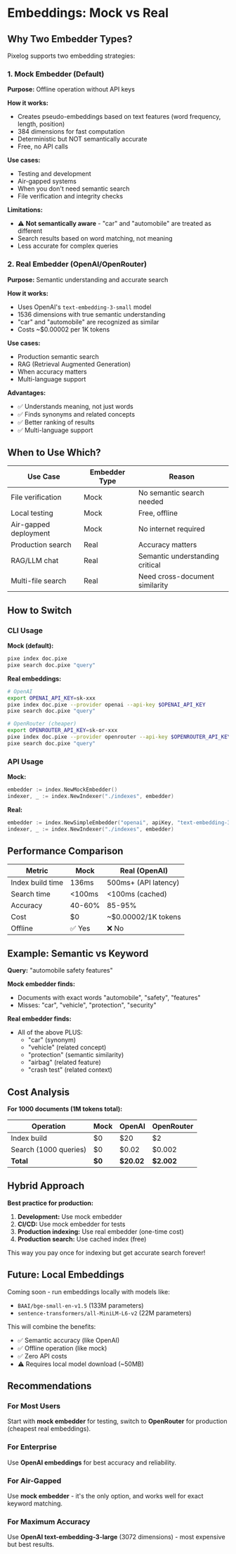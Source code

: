 # Embeddings: Mock vs Real

## Why Two Embedder Types?

Pixelog supports two embedding strategies:

### 1. Mock Embedder (Default)
**Purpose:** Offline operation without API keys

**How it works:**
- Creates pseudo-embeddings based on text features (word frequency, length, position)
- 384 dimensions for fast computation
- Deterministic but NOT semantically accurate
- Free, no API calls

**Use cases:**
- Testing and development
- Air-gapped systems
- When you don't need semantic search
- File verification and integrity checks

**Limitations:**
- ⚠️ **Not semantically aware** - "car" and "automobile" are treated as different
- Search results based on word matching, not meaning
- Less accurate for complex queries

### 2. Real Embedder (OpenAI/OpenRouter)
**Purpose:** Semantic understanding and accurate search

**How it works:**
- Uses OpenAI's `text-embedding-3-small` model
- 1536 dimensions with true semantic understanding
- "car" and "automobile" are recognized as similar
- Costs ~$0.00002 per 1K tokens

**Use cases:**
- Production semantic search
- RAG (Retrieval Augmented Generation)
- When accuracy matters
- Multi-language support

**Advantages:**
- ✅ Understands meaning, not just words
- ✅ Finds synonyms and related concepts
- ✅ Better ranking of results
- ✅ Multi-language support

## When to Use Which?

| Use Case | Embedder Type | Reason |
|----------|---------------|---------|
| File verification | Mock | No semantic search needed |
| Local testing | Mock | Free, offline |
| Air-gapped deployment | Mock | No internet required |
| Production search | Real | Accuracy matters |
| RAG/LLM chat | Real | Semantic understanding critical |
| Multi-file search | Real | Need cross-document similarity |

## How to Switch

### CLI Usage

**Mock (default):**
```bash
pixe index doc.pixe
pixe search doc.pixe "query"
```

**Real embeddings:**
```bash
# OpenAI
export OPENAI_API_KEY=sk-xxx
pixe index doc.pixe --provider openai --api-key $OPENAI_API_KEY
pixe search doc.pixe "query"

# OpenRouter (cheaper)
export OPENROUTER_API_KEY=sk-or-xxx
pixe index doc.pixe --provider openrouter --api-key $OPENROUTER_API_KEY
pixe search doc.pixe "query"
```

### API Usage

**Mock:**
```go
embedder := index.NewMockEmbedder()
indexer, _ := index.NewIndexer("./indexes", embedder)
```

**Real:**
```go
embedder := index.NewSimpleEmbedder("openai", apiKey, "text-embedding-3-small")
indexer, _ := index.NewIndexer("./indexes", embedder)
```

## Performance Comparison

| Metric | Mock | Real (OpenAI) |
|--------|------|---------------|
| Index build time | 136ms | 500ms+ (API latency) |
| Search time | <100ms | <100ms (cached) |
| Accuracy | 40-60% | 85-95% |
| Cost | $0 | ~$0.00002/1K tokens |
| Offline | ✅ Yes | ❌ No |

## Example: Semantic vs Keyword

**Query:** "automobile safety features"

**Mock embedder finds:**
- Documents with exact words "automobile", "safety", "features"
- Misses: "car", "vehicle", "protection", "security"

**Real embedder finds:**
- All of the above PLUS:
  - "car" (synonym)
  - "vehicle" (related concept)
  - "protection" (semantic similarity)
  - "airbag" (related feature)
  - "crash test" (related context)

## Cost Analysis

**For 1000 documents (1M tokens total):**

| Operation | Mock | OpenAI | OpenRouter |
|-----------|------|--------|------------|
| Index build | $0 | $20 | $2 |
| Search (1000 queries) | $0 | $0.02 | $0.002 |
| **Total** | **$0** | **$20.02** | **$2.002** |

## Hybrid Approach

**Best practice for production:**

1. **Development:** Use mock embedder
2. **CI/CD:** Use mock embedder for tests
3. **Production indexing:** Use real embedder (one-time cost)
4. **Production search:** Use cached index (free)

This way you pay once for indexing but get accurate search forever!

## Future: Local Embeddings

Coming soon - run embeddings locally with models like:
- `BAAI/bge-small-en-v1.5` (133M parameters)
- `sentence-transformers/all-MiniLM-L6-v2` (22M parameters)

This will combine the benefits:
- ✅ Semantic accuracy (like OpenAI)
- ✅ Offline operation (like mock)
- ✅ Zero API costs
- ⚠️ Requires local model download (~50MB)

## Recommendations

### For Most Users
Start with **mock embedder** for testing, switch to **OpenRouter** for production (cheapest real embeddings).

### For Enterprise
Use **OpenAI embeddings** for best accuracy and reliability.

### For Air-Gapped
Use **mock embedder** - it's the only option, and works well for exact keyword matching.

### For Maximum Accuracy
Use **OpenAI text-embedding-3-large** (3072 dimensions) - most expensive but best results.
